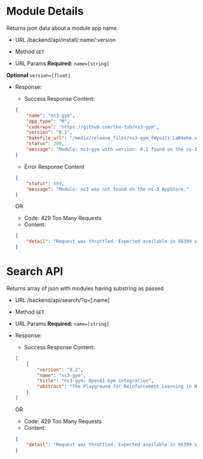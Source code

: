 # Module Details
Returns json data about a module app name.

- URL
/backend/api/install/:name/:version

- Method
```GET```

- URL Params
 **Required:** 
 ```name=[string]```
 
 **Optional**
 ```version=[float]```

 - Response:
 	- Success Response Content: 
 	```json
 	{
	    "name": "ns3-gym",
	    "app_type": "M",
	    "coderepo": "https://github.com/tkn-tub/ns3-gym",
	    "version": "0.1",
	    "bakefile_url": "/media/release_files/ns3-gym_fWyo1Cs_LaB4ehm.xml",
	    "status": 200,
	    "message": "Module: ns3-gym with version: 0.1 found on the ns-3 AppStore."
	}
	```

	- Error Response Content
	```json
	{
	    "status": 404,
	    "message": "Module: ns3 was not found on the ns-3 AppStore."
	}
	```

	OR

	- Code: 429 Too Many Requests
	- Content:
	```json
	{
    	"detail": "Request was throttled. Expected available in 86399 seconds."
	}
	```


# Search API
Returns array of json with modules having substring as passed

- URL
/backend/api/search/?q=[:name]

- Method
```GET```

- URL Params
 **Required:** 
 ```name=[string]```


- Response:
 	- Success Response Content: 
 	```json
 	[
    	{
	        "version": "0.2",
	        "name": "ns3-gym",
	        "title": "ns3-gym: OpenAI Gym integration",
	        "abstract": "The Playground for Reinforcement Learning in Networking Research"
    	}
	]
	```

	OR

	- Code: 429 Too Many Requests
	- Content:
	```json
	{
    	"detail": "Request was throttled. Expected available in 86399 seconds."
	}
	```